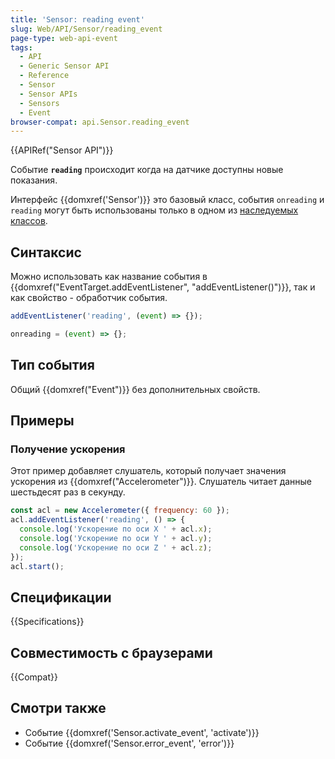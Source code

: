 ```yaml
---
title: 'Sensor: reading event'
slug: Web/API/Sensor/reading_event
page-type: web-api-event
tags:
  - API
  - Generic Sensor API
  - Reference
  - Sensor
  - Sensor APIs
  - Sensors
  - Event
browser-compat: api.Sensor.reading_event
---
```


{{APIRef("Sensor API")}}

Событие **`reading`** происходит когда на датчике доступны новые показания.

Интерфейс {{domxref('Sensor')}} это базовый класс, события `onreading` и `reading` могут быть использованы только в одном из [наследуемых классов](/ru/docs/Web/API/Sensor#interfaces_based_on_sensor).

## Синтаксис

Можно использовать как название события в {{domxref("EventTarget.addEventListener", "addEventListener()")}}, так и как свойство - обработчик события.

```js
addEventListener('reading', (event) => {});

onreading = (event) => {};
```

## Тип события

Общий {{domxref("Event")}} без дополнительных свойств.

## Примеры

### Получение ускорения

Этот пример добавляет слушатель, который получает значения ускорения из {{domxref("Accelerometer")}}. Слушатель читает данные шестьдесят раз в секунду.

```js
const acl = new Accelerometer({ frequency: 60 });
acl.addEventListener('reading', () => {
  console.log('Ускорение по оси X ' + acl.x);
  console.log('Ускорение по оси Y ' + acl.y);
  console.log('Ускорение по оси Z ' + acl.z);
});
acl.start();
```

## Спецификации

{{Specifications}}

## Совместимость с браузерами

{{Compat}}

## Смотри также

- Событие {{domxref('Sensor.activate_event', 'activate')}}
- Событие {{domxref('Sensor.error_event', 'error')}}
